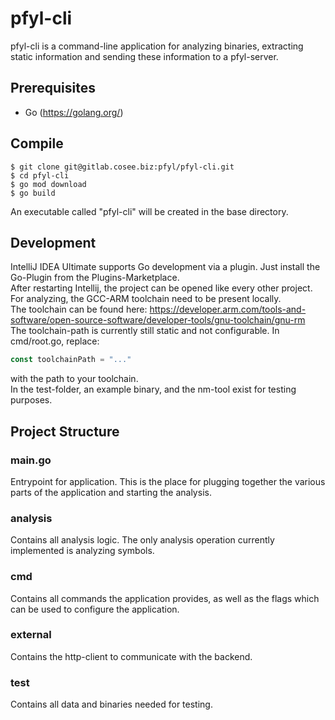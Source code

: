 # pfyl-cli
pfyl-cli is a command-line application for analyzing binaries, extracting static information and sending these information to a pfyl-server.
## Prerequisites
* Go (https://golang.org/)
## Compile
```shell script
$ git clone git@gitlab.cosee.biz:pfyl/pfyl-cli.git
$ cd pfyl-cli
$ go mod download
$ go build
```
An executable called "pfyl-cli" will be created in the base directory.
## Development
IntelliJ IDEA Ultimate supports Go development via a plugin. Just install the Go-Plugin from the Plugins-Marketplace.<br>
After restarting Intellij, the project can be opened like every other project. <br>
For analyzing, the GCC-ARM toolchain need to be present locally. <br>
The toolchain can be found here: https://developer.arm.com/tools-and-software/open-source-software/developer-tools/gnu-toolchain/gnu-rm <br>
The toolchain-path is currently still static and not configurable. In cmd/root.go, replace: 
```go
const toolchainPath = "..."
```
with the path to your toolchain.<br>
In the test-folder, an example binary, and the nm-tool exist for testing purposes.
## Project Structure
### main.go
Entrypoint for application. This is the place for plugging together the various parts of the application and starting the analysis.
### analysis
Contains all analysis logic. The only analysis operation currently implemented is analyzing symbols.
### cmd
Contains all commands the application provides, as well as the flags which can be used to configure the application.
### external
Contains the http-client to communicate with the backend.
### test
Contains all data and binaries needed for testing.
